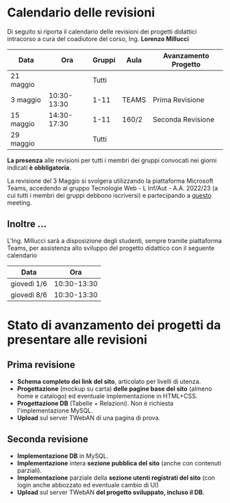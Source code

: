 # Calendario delle revisioni

Di seguito si riporta il calendario delle revisioni dei progetti didattici intracorso a cura del coadiutore del corso, Ing. **Lorenzo Millucci**

| Data      | Ora         | Gruppi | Aula  | Avanzamento Progetto |
|-----------|-------------|--------|-------|----------------------|
| 21 maggio |             | Tutti  |       |                      |
| 3 maggio  | 10:30-13:30 | 1-11   | TEAMS | Prima Revisione      |
| 15 maggio | 14:30-17:30 | 1-11   | 160/2 | Seconda Revisione    |
| 29 maggio |             | Tutti  |       |                      |


**La presenza** alle revisioni per tutti i membri dei gruppi convocati nei giorni indicati **è obbligatoria**. 

La revisione del 3 Maggio si svolgera utilizzando la piattaforma Microsoft Teams, accedendo al gruppo Tecnologie Web - L Inf/Aut - A.A. 2022/23 (a cui tutti i membri dei gruppi debbono iscriversi) e partecipando a [questo](https://teams.microsoft.com/l/meetup-join/19%3aa2VanNuZ3Jsb93ZQjHz5HDs4chjLj5fbnqio7YXtXWs1%40thread.tacv2/1681461625528?context=%7b%22Tid%22%3a%22117b418d-fb21-416f-a85f-1e9ff725bf2c%22%2c%22Oid%22%3a%22dc23e1b5-2b99-4e44-bbe9-03ba75ba2c23%22%7d) meeting.


## Inoltre ...

L'Ing. Millucci sarà a disposizione degli studenti, sempre tramite piattaforma Teams, per assistenza allo sviluppo del progetto didattico con il seguente calendario

| Data        | Ora         |
|-------------|-------------|
| giovedì 1/6 | 10:30-13:30 |
| giovedì 8/6 | 10:30-13:30 |


# Stato di avanzamento dei progetti da presentare alle revisioni

## Prima revisione

* **Schema completo dei link del sito**, articolato per livelli di utenza.
* **Progettazione** (mockup su carta) **delle pagine base del sito** (almeno home e catalogo) ed eventuale implementazione in HTML+CSS.
* **Progettazione DB** (Tabelle + Relazioni). Non è richiesta l'implementazione MySQL.
* **Upload** sul server TWebAN di una pagina di prova.

## Seconda revisione

* **Implementazione DB** in MySQL.
* **Implementazione** intera **sezione pubblica del sito** (anche con contenuti parziali).
* **Implementazione** parziale della **sezione utenti registrati del sito** (con login anche abbozzato ed eventuale cambio di UI)
* **Upload** sul server TWebAN **del progetto sviluppato, incluso il DB**.
